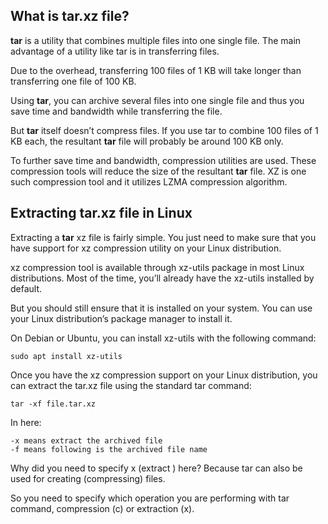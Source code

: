 ## What is tar.xz file?

**tar** is a utility that combines multiple files into one single file. The main advantage of a utility like tar is in transferring files.

Due to the overhead, transferring 100 files of 1 KB will take longer than transferring one file of 100 KB. 

Using **tar**, you can archive several files into one single file and thus you save time and bandwidth while transferring the file.

But **tar** itself doesn’t compress files. If you use tar to combine 100 files of 1 KB each, the resultant **tar** file will probably be around 100 KB only.

To further save time and bandwidth, compression utilities are used. These compression tools will reduce the size of the resultant **tar** file. XZ is one such compression tool and it utilizes LZMA compression algorithm.

## Extracting tar.xz file in Linux

Extracting a **tar** xz file is fairly simple. You just need to make sure that you have support for xz compression utility on your Linux distribution.

xz compression tool is available through xz-utils package in most Linux distributions. Most of the time, you’ll already have the xz-utils installed by default.

But you should still ensure that it is installed on your system. You can use your Linux distribution’s package manager to install it.

On Debian or Ubuntu, you can install xz-utils with the following command:

    sudo apt install xz-utils

Once you have the xz compression support on your Linux distribution, you can extract the tar.xz file using the standard tar command:

    tar -xf file.tar.xz

In here:

    -x means extract the archived file
    -f means following is the archived file name

Why did you need to specify x (extract ) here? Because tar can also be used for creating (compressing) files.

So you need to specify which operation you are performing with tar command, compression (c) or extraction (x).
